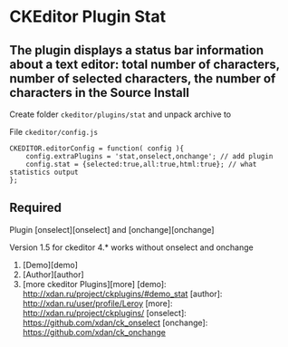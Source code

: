 CKEditor Plugin Stat
=============
The plugin displays a status bar information about a text editor: total number of characters, number of selected characters, the number of characters in the Source
Install
------------
Create folder `ckeditor/plugins/stat` and unpack archive to 

File `ckeditor/config.js`

	CKEDITOR.editorConfig = function( config ){
		config.extraPlugins = 'stat,onselect,onchange'; // add plugin
		config.stat = {selected:true,all:true,html:true}; // what statistics output
	};
	
Required
------------
Plugin [onselect][onselect] and [onchange][onchange]

Version 1.5 for ckeditor 4.* works without onselect and onchange

1. [Demo][demo]
2. [Author][author]
3. [more ckeditor Plugins][more]
[demo]: http://xdan.ru/project/ckplugins/#demo_stat
[author]: http://xdan.ru/user/profile/Leroy
[more]: http://xdan.ru/project/ckplugins/
[onselect]: https://github.com/xdan/ck_onselect
[onchange]: https://github.com/xdan/ck_onchange
